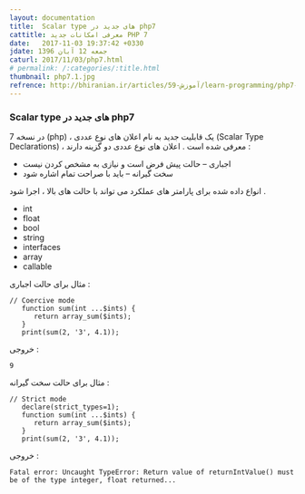 ```yaml
---
layout: documentation
title:  Scalar type های جدید در php7
cattitle: معرفی امکانات جدید PHP 7
date:   2017-11-03 19:37:42 +0330
jdate: جمعه 12 آبان 1396
caturl: 2017/11/03/php7.html
# permalink: /:categories/:title.html
thumbnail: php7.1.jpg
refrence: http://bhiranian.ir/articles/59-آموزش/learn-programming/php7-training/561-php7-scalar-type-declarations.html
---
```

<h3>Scalar type های جدید در php7</h3>
<p>
در نسخه 7 (php) ، یک قابلیت جدید به نام اعلان های نوع عددی (Scalar Type Declarations) ، معرفی شده است . اعلان های نوع عددی دو گزینه دارند :
</p>

<p>
<ul>
<li>اجباری – حالت پیش فرض است و نیازی به مشخص کردن نیست</li>
<li>سخت گیرانه – باید با صراحت تمام اشاره شود</li>
</ul>
</p>
<p>
انواع داده شده برای پارامتر های عملکرد می تواند با حالت های بالا ، اجرا شود .
</p>

<p>
<ul>
<li>int</li>
<li>float</li>
<li>bool</li>
<li>string</li>
<li>interfaces</li>
<li>array</li>
<li>callable</li>
</ul>
</p>

<p>
مثال برای حالت اجباری :
</p>

<pre><code class="language-php  line-numbers">// Coercive mode
   function sum(int ...$ints) {
      return array_sum($ints);
   }
   print(sum(2, '3', 4.1));
</code></pre>

<p>خروجی :</p>

<pre><code class="language-php">9</code></pre>

<p>
مثال برای حالت سخت گیرانه :
</p>

<pre><code class="language-php  line-numbers">// Strict mode
   declare(strict_types=1);
   function sum(int ...$ints) {
      return array_sum($ints);
   }
   print(sum(2, '3', 4.1));
</code></pre>

<p>خروجی :</p>

<pre><code class="language-php  line-numbers">Fatal error: Uncaught TypeError: Return value of returnIntValue() must be of the type integer, float returned...
</code></pre>